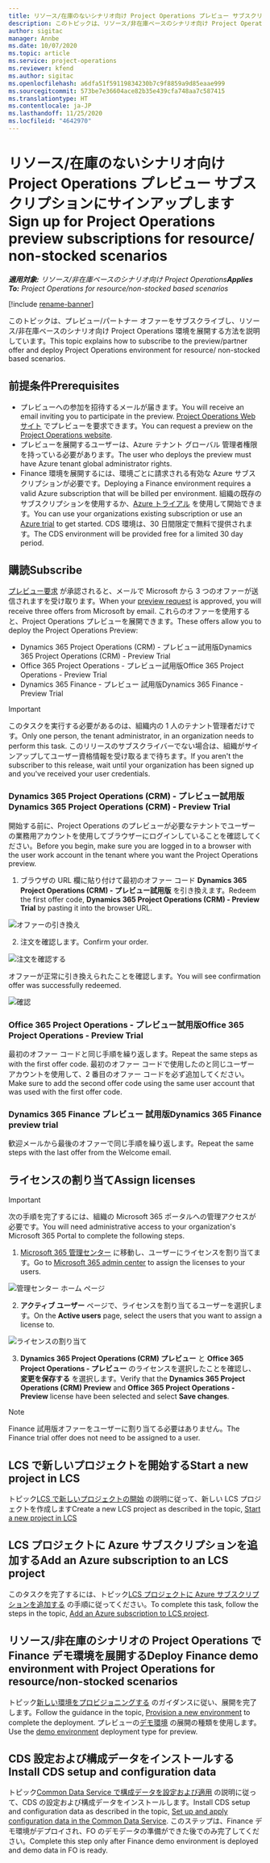 ```yaml
---
title: リソース/在庫のないシナリオ向け Project Operations プレビュー サブスクリプションにサインアップします
description: このトピックは、リソース/非在庫ベースのシナリオ向け Project Operations をサブスクライブして展開する方法について説明します。
author: sigitac
manager: Annbe
ms.date: 10/07/2020
ms.topic: article
ms.service: project-operations
ms.reviewer: kfend
ms.author: sigitac
ms.openlocfilehash: a6dfa51f59119834230b7c9f8859a9d85eaae999
ms.sourcegitcommit: 573be7e36604ace82b35e439cfa748aa7c587415
ms.translationtype: HT
ms.contentlocale: ja-JP
ms.lasthandoff: 11/25/2020
ms.locfileid: "4642970"
---
```

# <a name="sign-up-for-project-operations-preview-subscriptions-for-resource-non-stocked-scenarios"></a><span data-ttu-id="46116-103">リソース/在庫のないシナリオ向け Project Operations プレビュー サブスクリプションにサインアップします</span><span class="sxs-lookup"><span data-stu-id="46116-103">Sign up for Project Operations preview subscriptions for resource/ non-stocked scenarios</span></span>

<span data-ttu-id="46116-104">_**適用対象:** リソース/非在庫ベースのシナリオ向け Project Operations_</span><span class="sxs-lookup"><span data-stu-id="46116-104">_**Applies To:** Project Operations for resource/non-stocked based scenarios_</span></span>

[!include [rename-banner](~/includes/cc-data-platform-banner.md)]

<span data-ttu-id="46116-105">このトピックは、プレビュー/パートナー オファーをサブスクライブし、リソース/非在庫ベースのシナリオ向け Project Operations 環境を展開する方法を説明しています。</span><span class="sxs-lookup"><span data-stu-id="46116-105">This topic explains how to subscribe to the preview/partner offer and deploy Project Operations environment for resource/ non-stocked based scenarios.</span></span>

## <a name="prerequisites"></a><span data-ttu-id="46116-106">前提条件</span><span class="sxs-lookup"><span data-stu-id="46116-106">Prerequisites</span></span>

- <span data-ttu-id="46116-107">プレビューへの参加を招待するメールが届きます。</span><span class="sxs-lookup"><span data-stu-id="46116-107">You will receive an email inviting you to participate in the preview.</span></span> <span data-ttu-id="46116-108">[Project Operations Web サイト](https://dynamics.microsoft.com/en-us/project-operations/overview/) でプレビューを要求できます。</span><span class="sxs-lookup"><span data-stu-id="46116-108">You can request a preview on the [Project Operations website](https://dynamics.microsoft.com/en-us/project-operations/overview/).</span></span>
- <span data-ttu-id="46116-109">プレビューを展開するユーザーは、Azure テナント グローバル 管理者権限を持っている必要があります。</span><span class="sxs-lookup"><span data-stu-id="46116-109">The user who deploys the preview must have Azure tenant global administrator rights.</span></span>
- <span data-ttu-id="46116-110">Finance 環境を展開するには、環境ごとに請求される有効な Azure サブスクリプションが必要です。</span><span class="sxs-lookup"><span data-stu-id="46116-110">Deploying a Finance environment requires a valid Azure subscription that will be billed per environment.</span></span> <span data-ttu-id="46116-111">組織の既存のサブスクリプションを使用するか、[Azure トライアル](https://azure.microsoft.com/en-us/free/) を使用して開始できます。</span><span class="sxs-lookup"><span data-stu-id="46116-111">You can use your organizations existing subscription or use an [Azure trial](https://azure.microsoft.com/en-us/free/) to get started.</span></span> <span data-ttu-id="46116-112">CDS 環境は、30 日間限定で無料で提供されます。</span><span class="sxs-lookup"><span data-stu-id="46116-112">The CDS environment will be provided free for a limited 30 day period.</span></span>

## <a name="subscribe"></a><span data-ttu-id="46116-113">購読</span><span class="sxs-lookup"><span data-stu-id="46116-113">Subscribe</span></span>

<span data-ttu-id="46116-114">[プレビュー要求](https://forms.office.com/FormsPro/Pages/ResponsePage.aspx?id=v4j5cvGGr0GRqy180BHbR56j8lZs0FdAvwT75_WNFyxUMkRDV1NYQU5TNjE2VjhKOVBUNVg2R0s1NC4u) が承認されると、メールで Microsoft から 3 つのオファーが送信されますを受け取ります。</span><span class="sxs-lookup"><span data-stu-id="46116-114">When your [preview request](https://forms.office.com/FormsPro/Pages/ResponsePage.aspx?id=v4j5cvGGr0GRqy180BHbR56j8lZs0FdAvwT75_WNFyxUMkRDV1NYQU5TNjE2VjhKOVBUNVg2R0s1NC4u) is approved, you will receive three offers from Microsoft by email.</span></span> <span data-ttu-id="46116-115">これらのオファーを使用すると、Project Operations プレビューを展開できます。</span><span class="sxs-lookup"><span data-stu-id="46116-115">These offers allow you to deploy the Project Operations Preview:</span></span>

- <span data-ttu-id="46116-116">Dynamics 365 Project Operations (CRM) - プレビュー試用版</span><span class="sxs-lookup"><span data-stu-id="46116-116">Dynamics 365 Project Operations (CRM) - Preview Trial</span></span>
- <span data-ttu-id="46116-117">Office 365 Project Operations - プレビュー試用版</span><span class="sxs-lookup"><span data-stu-id="46116-117">Office 365 Project Operations - Preview Trial</span></span>
- <span data-ttu-id="46116-118">Dynamics 365 Finance - プレビュー 試用版</span><span class="sxs-lookup"><span data-stu-id="46116-118">Dynamics 365 Finance - Preview Trial</span></span>

> [!IMPORTANT]
> <span data-ttu-id="46116-119">このタスクを実行する必要があるのは、組織内の 1 人のテナント管理者だけです。</span><span class="sxs-lookup"><span data-stu-id="46116-119">Only one person, the tenant administrator, in an organization needs to perform this task.</span></span> <span data-ttu-id="46116-120">このリリースのサブスクライバーでない場合は、組織がサインアップしてユーザー資格情報を受け取るまで待ちます。</span><span class="sxs-lookup"><span data-stu-id="46116-120">If you aren't the subscriber to this release, wait until your organization has been signed up and you've received your user credentials.</span></span>

### <a name="dynamics-365-project-operations-crm---preview-trial"></a><span data-ttu-id="46116-121">Dynamics 365 Project Operations (CRM) - プレビュー試用版</span><span class="sxs-lookup"><span data-stu-id="46116-121">Dynamics 365 Project Operations (CRM) - Preview Trial</span></span> 

<span data-ttu-id="46116-122">開始する前に、Project Operations のプレビューが必要なテナントでユーザーの業務用アカウントを使用してブラウザーにログインしていることを確認してください。</span><span class="sxs-lookup"><span data-stu-id="46116-122">Before you begin, make sure you are logged in to a browser with the user work account in the tenant where you want the Project Operations preview.</span></span>

1. <span data-ttu-id="46116-123">ブラウザの URL 欄に貼り付けて最初のオファー コード **Dynamics 365 Project Operations (CRM) - プレビュー試用版** を引き換えます。</span><span class="sxs-lookup"><span data-stu-id="46116-123">Redeem the first offer code, **Dynamics 365 Project Operations (CRM) - Preview Trial** by pasting it into the browser URL.</span></span>

![オファーの引き換え](./media/16RedeemFirstOfferNew.png)

2. <span data-ttu-id="46116-125">注文を確認します。</span><span class="sxs-lookup"><span data-stu-id="46116-125">Confirm your order.</span></span>

![注文を確認する](./media/17ConfirmOrderNew.png)

<span data-ttu-id="46116-127">オファーが正常に引き換えられたことを確認します。</span><span class="sxs-lookup"><span data-stu-id="46116-127">You will see confirmation offer was successfully redeemed.</span></span>

![確認](./media/18OrderConfirmationNew.png)

### <a name="office-365-project-operations---preview-trial"></a><span data-ttu-id="46116-129">Office 365 Project Operations - プレビュー試用版</span><span class="sxs-lookup"><span data-stu-id="46116-129">Office 365 Project Operations - Preview Trial</span></span>

<span data-ttu-id="46116-130">最初のオファー コードと同じ手順を繰り返します。</span><span class="sxs-lookup"><span data-stu-id="46116-130">Repeat the same steps as with the first offer code.</span></span> <span data-ttu-id="46116-131">最初のオファー コードで使用したのと同じユーザー アカウントを使用して、2 番目のオファー コードを必ず追加してください。</span><span class="sxs-lookup"><span data-stu-id="46116-131">Make sure to add the second offer code using the same user account that was used with the first offer code.</span></span>

### <a name="dynamics-365-finance-preview-trial"></a><span data-ttu-id="46116-132">Dynamics 365 Finance プレビュー 試用版</span><span class="sxs-lookup"><span data-stu-id="46116-132">Dynamics 365 Finance preview trial</span></span>

<span data-ttu-id="46116-133">歓迎メールから最後のオファーで同じ手順を繰り返します。</span><span class="sxs-lookup"><span data-stu-id="46116-133">Repeat the same steps with the last offer from the Welcome email.</span></span>

## <a name="assign-licenses"></a><span data-ttu-id="46116-134">ライセンスの割り当て</span><span class="sxs-lookup"><span data-stu-id="46116-134">Assign licenses</span></span>

> [!IMPORTANT]
> <span data-ttu-id="46116-135">次の手順を完了するには、組織の Microsoft 365 ポータルへの管理アクセスが必要です。</span><span class="sxs-lookup"><span data-stu-id="46116-135">You will need administrative access to your organization's Microsoft 365 Portal to complete the following steps.</span></span>

1. <span data-ttu-id="46116-136">[Microsoft 365 管理センター](https://portal.office.com/) に移動し、ユーザーにライセンスを割り当てます。</span><span class="sxs-lookup"><span data-stu-id="46116-136">Go to [Microsoft 365 admin center](https://portal.office.com/) to assign the licenses to your users.</span></span>

![管理センター ホーム ページ](./media/14AdminPortal.png)

2. <span data-ttu-id="46116-138">**アクティブ ユーザー** ページで、ライセンスを割り当てるユーザーを選択します。</span><span class="sxs-lookup"><span data-stu-id="46116-138">On the **Active users** page, select the users that you want to assign a license to.</span></span>

![ライセンスの割り当て](./media/15AssignLicenses.png)

3. <span data-ttu-id="46116-140">**Dynamics 365 Project Operations (CRM) プレビュー** と **Office 365 Project Operations - プレビュー** のライセンスを選択したことを確認し、**変更を保存する** を選択します。</span><span class="sxs-lookup"><span data-stu-id="46116-140">Verify that the **Dynamics 365 Project Operations (CRM) Preview** and **Office 365 Project Operations - Preview** license have been selected and select **Save changes**.</span></span>

> [!NOTE]
> <span data-ttu-id="46116-141">Finance 試用版オファーをユーザーに割り当てる必要はありません。</span><span class="sxs-lookup"><span data-stu-id="46116-141">The Finance trial offer does not need to be assigned to a user.</span></span>

## <a name="start-a-new-project-in-lcs"></a><span data-ttu-id="46116-142">LCS で新しいプロジェクトを開始する</span><span class="sxs-lookup"><span data-stu-id="46116-142">Start a new project in LCS</span></span>

<span data-ttu-id="46116-143">トピック[LCS で新しいプロジェクトの開始](create-lcs-project.md) の説明に従って、新しい LCS プロジェクトを作成します</span><span class="sxs-lookup"><span data-stu-id="46116-143">Create a new LCS project as described in the topic, [Start a new project in LCS](create-lcs-project.md)</span></span>

## <a name="add-an-azure-subscription-to-an-lcs-project"></a><span data-ttu-id="46116-144">LCS プロジェクトに Azure サブスクリプションを追加する</span><span class="sxs-lookup"><span data-stu-id="46116-144">Add an Azure subscription to an LCS project</span></span>

<span data-ttu-id="46116-145">このタスクを完了するには、トピック[LCS プロジェクトに Azure サブスクリプションを追加する](resource-add-azure-subscription-lcs-project.md) の手順に従ってください。</span><span class="sxs-lookup"><span data-stu-id="46116-145">To complete this task, follow the steps in the topic, [Add an Azure subscription to LCS project](resource-add-azure-subscription-lcs-project.md).</span></span>

## <a name="deploy-finance-demo-environment-with-project-operations-for-resourcenon-stocked-scenarios"></a><span data-ttu-id="46116-146">リソース/非在庫のシナリオの Project Operations で Finance デモ環境を展開する</span><span class="sxs-lookup"><span data-stu-id="46116-146">Deploy Finance demo environment with Project Operations for resource/non-stocked scenarios</span></span>

<span data-ttu-id="46116-147">トピック[新しい環境をプロビジョニングする](resource-provision-new-environment.md) のガイダンスに従い、展開を完了します。</span><span class="sxs-lookup"><span data-stu-id="46116-147">Follow the guidance in the topic, [Provision a new environment](resource-provision-new-environment.md) to complete the deployment.</span></span> <span data-ttu-id="46116-148">プレビューの[デモ環境](https://docs.microsoft.com/dynamics365/fin-ops-core/dev-itpro/deployment/deploy-demo-environment) の展開の種類を使用します。</span><span class="sxs-lookup"><span data-stu-id="46116-148">Use the [demo environment](https://docs.microsoft.com/dynamics365/fin-ops-core/dev-itpro/deployment/deploy-demo-environment) deployment type for preview.</span></span> 

## <a name="install-cds-setup-and-configuration-data"></a><span data-ttu-id="46116-149">CDS 設定および構成データをインストールする</span><span class="sxs-lookup"><span data-stu-id="46116-149">Install CDS setup and configuration data</span></span>

<span data-ttu-id="46116-150">トピック[Common Data Service で構成データを設定および適用](resource-apply-pro-setup-config-data.md) の説明に従って、CDS の設定および構成データをインストールします。</span><span class="sxs-lookup"><span data-stu-id="46116-150">Install CDS setup and configuration data as described in the topic, [Set up and apply configuration data in the Common Data Service](resource-apply-pro-setup-config-data.md).</span></span>
<span data-ttu-id="46116-151">このステップは、Finance デモ環境がデプロイされ、FO のデモデータの準備ができた後でのみ完了してください。</span><span class="sxs-lookup"><span data-stu-id="46116-151">Complete this step only after Finance demo environment is deployed and demo data in FO is ready.</span></span>
